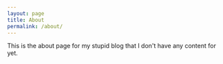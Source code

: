 ```yaml
---
layout: page
title: About
permalink: /about/
---
```


This is the about page for my stupid blog that I don't have any content for yet.
